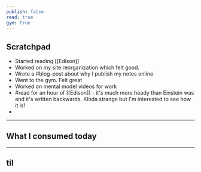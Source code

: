 ```yaml
---
publish: false
read: true
gym: true
---
```


## Scratchpad
- Started reading [[Edison]]
- Worked on my site reorganization which felt good.
- Wrote a #blog-post about why I publish my notes online
- Went to the gym. Felt great
- Worked on mental model videos for work
- #read for an hour of [[Edison]] - it's much more heady than Einstein was and it's written backwards. Kinda strange but I'm interested to see how it is!
- 

***
## What I consumed today


***
## til


